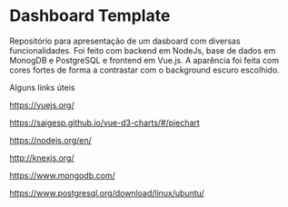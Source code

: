 <h1>Dashboard Template</h1>

<p>Repositório para apresentação de um dasboard com diversas 
    funcionalidades. Foi feito com backend em NodeJs, base de 
    dados em MonogDB e PostgreSQL e frontend em Vue.js. A aparência
     foi feita com cores fortes de forma a contrastar com o 
     background escuro escolhido.
</p>

<p>Alguns links úteis</p>

<p><a href="https://vuejs.org/">https://vuejs.org/</a></p>
<p><a href="https://saigesp.github.io/vue-d3-charts/#/piechart">https://saigesp.github.io/vue-d3-charts/#/piechart</a></p>
<p><a href="https://nodejs.org/en/">https://nodejs.org/en/</a></p>
<p><a href="http://knexjs.org/">http://knexjs.org/</a></p>
<p><a href="https://www.mongodb.com/">https://www.mongodb.com/</a></p>
<p><a href="https://www.postgresql.org/download/linux/ubuntu/">https://www.postgresql.org/download/linux/ubuntu/</a></p>